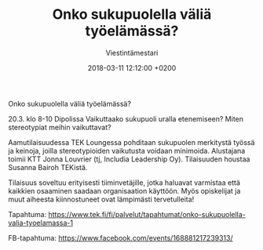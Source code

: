 ﻿---
layout: post
title: Onko sukupuolella väliä työelämässä?
date: 2018-03-11 12:12:00 +0200
language: fin
author: Viestintämestari
categories: TEK 
---
Onko sukupuolella väliä työelämässä?

20.3. klo 8-10 Dipolissa
Vaikuttaako sukupuoli uralla etenemiseen? Miten stereotypiat meihin vaikuttavat?

Aamutilaisuudessa TEK Loungessa pohditaan sukupuolen merkitystä työssä ja keinoja, joilla stereotypioiden vaikutusta voidaan minimoida. Alustajana toimii KTT Jonna Louvrier (tj, Includia Leadership Oy). Tilaisuuden houstaa Susanna Bairoh TEKistä.

Tilaisuus soveltuu erityisesti tiiminvetäjille, jotka haluavat varmistaa että kaikkien osaaminen saadaan organisaation käyttöön. Myös opiskelijat ja muut aiheesta kiinnostuneet ovat lämpimästi tervetulleita!


Tapahtuma: <https://www.tek.fi/fi/palvelut/tapahtumat/onko-sukupuolella-valia-tyoelamassa-1>

FB-tapahtuma: <https://www.facebook.com/events/168881217239313/>